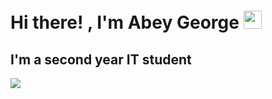 # Hi there! , I'm Abey George <img src="https://media.giphy.com/media/hvRJCLFzcasrR4ia7z/giphy.gif" width="29px" />

## I'm a second year IT student

![](https://komarev.com/ghpvc/?username=gabey14&color=red&style=plastic&label=visitors)





<!--
**gabey14/gabey14** is a ✨ _special_ ✨ repository because its `README.md` (this file) appears on your GitHub profile.

Here are some ideas to get you started:

- 🔭 I’m currently working on ...
- 🌱 I’m currently learning ...
- 👯 I’m looking to collaborate on ...
- 🤔 I’m looking for help with ...
- 💬 Ask me about ...
- 📫 How to reach me: ...
- 😄 Pronouns: ...
- ⚡ Fun fact: ...
-->
